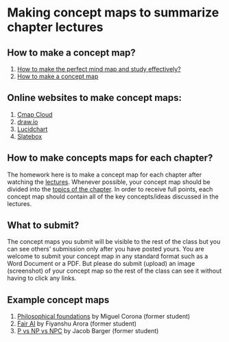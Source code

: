 # Making concept maps to summarize chapter lectures 

## How to make a concept map?
1. [How to make the perfect mind map and study effectively?](https://youtu.be/-Y1HJMuqAPY)
1. [How to make a concept map](https://youtu.be/8XGQGhli0I0)

## Online websites to make concept maps:
1. [Cmap Cloud](https://cmapcloud.ihmc.us/)
1. [draw.io](https://app.diagrams.net/)
1. [Lucidchart](https://www.lucidchart.com/)
1. [Slatebox](https://slatebox.com/)

## How to make concepts maps for each chapter?
The homework here is to make a concept map for each chapter after watching the [lectures](./LECTURES.md). Whenever possible, your concept map should be divided into the [topics of the chapter](./LECTURES.md). In order to receive full points, each concept map should contain all of the key concepts/ideas discussed in the lectures.

## What to submit?
The concept maps you submit will be visible to the rest of the class but you can see others' submission only after you have posted yours. You are welcome to submit your concept map in any standard format such as a Word Document or a PDF. But please do submit (upload) an image (screenshot) of your concept map so the rest of the class can see it without having to click any links.

## Example concept maps
1. [Philosophical foundations](./supporting_files/concept_map_philosophical_foundations_by_miguel_corona.pdf)  by Miguel Corona (former student)
1. [Fair AI](./supporting_files/concept_map_fair_ai_fiyanshu_arora.jpeg) by Fiyanshu Arora (former student)
1. [P vs NP vs NPC](./supporting_files/p_vs_np_vs_npc_concept_map_jacob.pdf) by Jacob Barger (former student)
